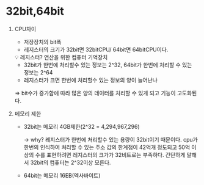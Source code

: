 # 32bit,64bit

1. CPU차이
    - 저장장치의 bit폭
    - 레지스터의 크기가 32bit면 32bitCPU/ 64bit면 64bitCPU이다.
    
    <aside>
    💡 레지스터? 연산을 위한 컴퓨터 기억장치
    
    </aside>
    
    - 32bit가 한번에 처리할수 있는 정보는 2^32, 64bit가 한번에 처리할 수 있는 정보는 2^64
    - 레지스터가 크면 한번에 처리할수 있는 정보의 양이 늘어난나
    
    ⇒ bit수가 증가함에 따라 많은 양의 데이터를 처리할 수 있게 되고 기능이 고도화된다.
    
2. 메모리 제한
    - 32bit는 메모리 4GB제한(2^32 = 4,294,967,296)
        
        → why? 레지스터가 한번에 처리할수 있는 용량이 32bit이기 때문이다. cpu가 한번의 인식하여 처리할 수 있는 주소 값의 한계점이 42억개 정도되고 50억 이상의 수를 표현하려면 레지스터의 크가가 32비트로는 부족하다. 간단하게 말해서 32bit의 컴퓨터는 2^32이상 모른다.
        
    - 64bit는 메모리 16EB(엑사바이트)
